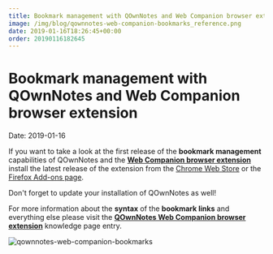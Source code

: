 ```yaml
---
title: Bookmark management with QOwnNotes and Web Companion browser extension
image: /img/blog/qownnotes-web-companion-bookmarks_reference.png
date: 2019-01-16T18:26:45+00:00
order: 20190116182645
---
```


# Bookmark management with QOwnNotes and Web Companion browser extension

<v-subheader class="blog">Date: 2019-01-16</v-subheader>

If you want to take a look at the first release of the **bookmark management** capabilities of QOwnNotes and the [**Web Companion browser extension**](https://github.com/qownnotes/web-companion/) install the latest release of the extension from the [Chrome Web Store](https://chrome.google.com/webstore/detail/qownnotes-web-companion/pkgkfnampapjbopomdpnkckbjdnpkbkp) or the [Firefox Add-ons page](https://addons.mozilla.org/firefox/addon/qownnotes-web-companion).

Don't forget to update your installation of QOwnNotes as well!

For more information about the **syntax** of the **bookmark links** and everything else please visit the **[QOwnNotes Web Companion browser extension](https://www.qownnotes.org/Knowledge-base/QOwnNotes-Web-Companion-browser-extension)** knowledge page entry.

 ![qownnotes-web-companion-bookmarks](/img/blog/qownnotes-web-companion-bookmarks_reference.png "qownnotes-web-companion-bookmarks")